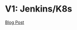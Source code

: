 # V1: Jenkins/K8s
[Blog Post](https://dlstadther.github.io/blog/2018/10/06/learning-kubernetes-with-super-jenkins)


